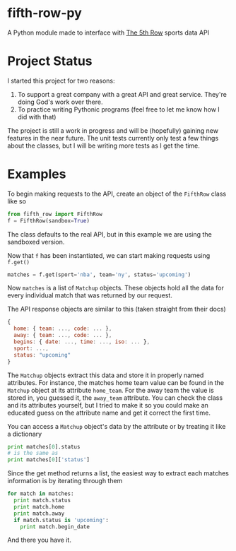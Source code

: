 # fifth-row-py
A Python module made to interface with [The 5th Row](http://www.the5throw.com) sports data API

# Project Status
I started this project for two reasons:
  1. To support a great company with a great API and great service. They're doing God's work over there.
  2. To practice writing Pythonic programs (feel free to let me know how I did with that)

The project is still a work in progress and will be (hopefully) gaining new features in the near future. The unit tests currently only test a few things about the classes, but I will be writing more tests as I get the time.

# Examples

To begin making requests to the API, create an object of the `FifthRow` class like so
```python
from fifth_row import FifthRow
f = FifthRow(sandbox=True)
```
The class defaults to the real API, but in this example we are using the sandboxed version.

Now that `f` has been instantiated, we can start making requests using `f.get()`
```python
matches = f.get(sport='nba', team='ny', status='upcoming')
```
Now `matches` is a list of `Matchup` objects. These objects hold all the data for every individual match that was returned by our request.

The API response objects are similar to this (taken straight from their docs)
```javascript
{
  home: { team: ..., code: ... },
  away: { team: ..., code: ... },
  begins: { date: ..., time: ..., iso: ... },
  sport: ...,
  status: "upcoming"
}
```
The `Matchup` objects extract this data and store it in properly named attributes. For instance, the matches home team value can be found in the `Matchup` object at its attribute `home_team`. For the away team the value is stored in, you guessed it, the `away_team` attribute. You can check the class and its attributes yourself, but I tried to make it so you could make an educated guess on the attribute name and get it correct the first time.

You can access a `Matchup` object's data by the attribute or by treating it like a dictionary
```python
print matches[0].status
# is the same as
print matches[0]['status']
```

Since the get method returns a list, the easiest way to extract each matches information is by iterating through them
```python
for match in matches:
  print match.status
  print match.home
  print match.away
  if match.status is 'upcoming':
    print match.begin_date
```

And there you have it.
